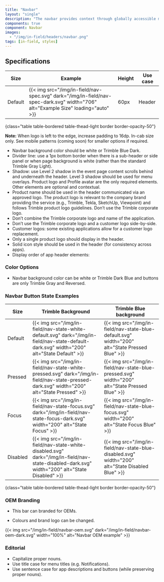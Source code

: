```yaml
---
title: "Navbar"
layout: "single"
description: "The navbar provides context through globally accessible menu options."
components: true
component: Navbar
images:
  - "/img/in-field/headers/navbar.png"
tags: [in-field, styles]
---
```


## Specifications

<!-- prettier-ignore-start -->
| Size    | Example                                                                                                                           | Height | Use case |
| ------- | --------------------------------------------------------------------------------------------------------------------------------- |--------|----------|
| Default | {{< img src="/img/in-field/nav-spec.svg" dark="/img/in-field/nav-spec-dark.svg" width="706" alt="Example Size" loading="auto" >}} | 60px   | Header   |
{class="table table-bordered table-thead-light border border-opacity-50"}
<!-- prettier-ignore-end -->

**Note:** When logo is left to the edge, increase padding to 16dp. In-cab size only. See mobile patterns (coming soon) for smaller options if required.

- Navbar background color should be white or Trimble Blue Dark.
- Divider line: use a 1px bottom border when there is a sub-header or side panel or when page background is white (rather than the standard Trimble Gray Light).
- Shadow: use Level 2 shadow in the event page content scrolls behind and underneath the header. Level 3 shadow should be used for menu overlays.
  Product logo and Profile avatar are the only required elements. Other elements are optional and contextual.
- Product name should be used in the header communicated via an approved logo. The product logo is relevant to the company brand providing the service (e.g., Trimble, Tekla, SketchUp, Viewpoint) and follows Trimble product logo guidelines.
  Don’t use the Trimble corporate logo.
- Don’t combine the Trimble corporate logo and name of the application.
- Don’t use the Trimble corporate logo and a customer logo side-by-side.
- Customer logos: some existing applications allow for a customer logo replacement.
- Only a single product logo should display in the header.
- Solid icon style should be used in the header (for consistency across apps).
- Display order of app header elements:

### Color Options

- Navbar background color can be white or Trimble Dark Blue and buttons are only Trimble Gray and Reversed.

### Navbar Button State Examples

<!-- prettier-ignore-start -->
| Size     | Trimble Background                                                                                    | Trimble Blue background |
| -------- | ----------------------------------------------------------------------------------------------------- |-------------------------|
| Default  | {{< img src="/img/in-field/nav-state-white-default.svg" dark="/img/in-field/nav-state-default-dark.svg" width="200" alt="State Default" >}}    | {{< img src="/img/in-field/nav-state-blue-default.svg" width="200" alt="State Pressed Blue" >}}  |
| Pressed  | {{< img src="/img/in-field/nav-state-white-pressed.svg" dark="/img/in-field/nav-state-pressed-dark.svg" width="200" alt="State Pressed" >}}    | {{< img src="/img/in-field/nav-state-blue-pressed.svg" width="200" alt="State Pressed Blue" >}}   |
| Focus    | {{< img src="/img/in-field/nav-state-focus.svg" dark="/img/in-field/nav-state-focus-dark.svg" width="200" alt="State Focus" >}}          | {{< img src="/img/in-field/nav-state-blue-focus.svg" width="200" alt="State Focus Blue" >}}       |
| Disabled | {{< img src="/img/in-field/nav-state-white-disabled.svg" dark="/img/in-field/nav-state-disabled-dark.svg" width="200" alt="State Disabled" >}} | {{< img src="/img/in-field/nav-state-blue-disabled.svg" width="200" alt="State Disabled Blue" >}} |
{class="table table-bordered table-thead-light border border-opacity-50"}
<!-- prettier-ignore-end -->

### OEM Branding

- This bar can branded for OEMs.

- Colours and brand logo can be changed.

{{< img src="/img/in-field/navbar-oem.svg" dark="/img/in-field/navbar-oem-dark.svg" width="100%" alt="Navbar OEM example" >}}

### Editorial

- Capitalize proper nouns.
- Use title case for menu titles (e.g. Notifications).
- Use sentence case for app descriptions and buttons (while preserving proper nouns).
